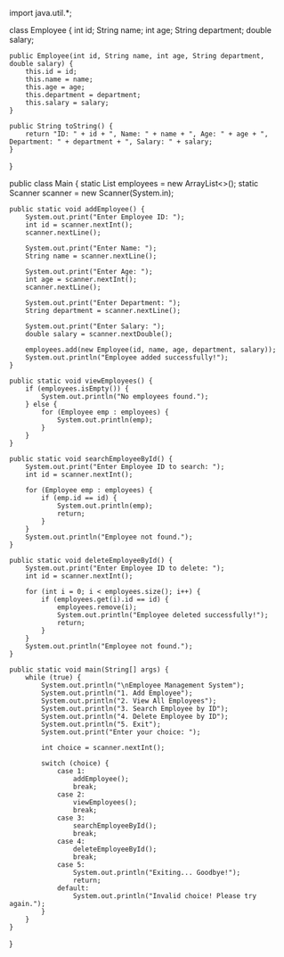 import java.util.*;

class Employee {
    int id;
    String name;
    int age;
    String department;
    double salary;

    public Employee(int id, String name, int age, String department, double salary) {
        this.id = id;
        this.name = name;
        this.age = age;
        this.department = department;
        this.salary = salary;
    }

    public String toString() {
        return "ID: " + id + ", Name: " + name + ", Age: " + age + ", Department: " + department + ", Salary: " + salary;
    }
}

public class Main {
    static List<Employee> employees = new ArrayList<>();
    static Scanner scanner = new Scanner(System.in);

    public static void addEmployee() {
        System.out.print("Enter Employee ID: ");
        int id = scanner.nextInt();
        scanner.nextLine();

        System.out.print("Enter Name: ");
        String name = scanner.nextLine();

        System.out.print("Enter Age: ");
        int age = scanner.nextInt();
        scanner.nextLine();

        System.out.print("Enter Department: ");
        String department = scanner.nextLine();

        System.out.print("Enter Salary: ");
        double salary = scanner.nextDouble();

        employees.add(new Employee(id, name, age, department, salary));
        System.out.println("Employee added successfully!");
    }

    public static void viewEmployees() {
        if (employees.isEmpty()) {
            System.out.println("No employees found.");
        } else {
            for (Employee emp : employees) {
                System.out.println(emp);
            }
        }
    }

    public static void searchEmployeeById() {
        System.out.print("Enter Employee ID to search: ");
        int id = scanner.nextInt();

        for (Employee emp : employees) {
            if (emp.id == id) {
                System.out.println(emp);
                return;
            }
        }
        System.out.println("Employee not found.");
    }

    public static void deleteEmployeeById() {
        System.out.print("Enter Employee ID to delete: ");
        int id = scanner.nextInt();
        
        for (int i = 0; i < employees.size(); i++) {
            if (employees.get(i).id == id) {
                employees.remove(i);
                System.out.println("Employee deleted successfully!");
                return;
            }
        }
        System.out.println("Employee not found.");
    }

    public static void main(String[] args) {
        while (true) {
            System.out.println("\nEmployee Management System");
            System.out.println("1. Add Employee");
            System.out.println("2. View All Employees");
            System.out.println("3. Search Employee by ID");
            System.out.println("4. Delete Employee by ID");
            System.out.println("5. Exit");
            System.out.print("Enter your choice: ");
            
            int choice = scanner.nextInt();
            
            switch (choice) {
                case 1:
                    addEmployee();
                    break;
                case 2:
                    viewEmployees();
                    break;
                case 3:
                    searchEmployeeById();
                    break;
                case 4:
                    deleteEmployeeById();
                    break;
                case 5:
                    System.out.println("Exiting... Goodbye!");
                    return;
                default:
                    System.out.println("Invalid choice! Please try again.");
            }
        }
    }
}
